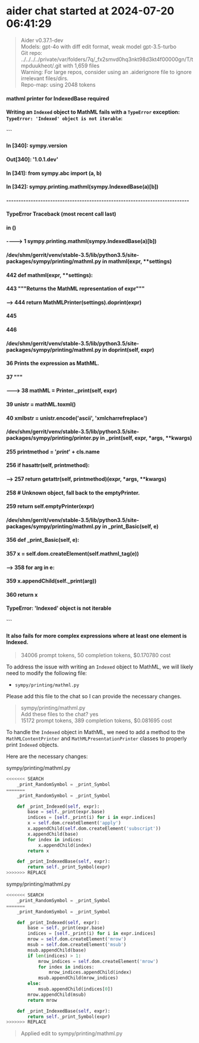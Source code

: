
# aider chat started at 2024-07-20 06:41:29

> Aider v0.37.1-dev  
> Models: gpt-4o with diff edit format, weak model gpt-3.5-turbo  
> Git repo: ../../../../private/var/folders/7q/_fx2smvd0hq3nkt98d3kt4f00000gn/T/tmpduukheot/.git with 1,659 files  
> Warning: For large repos, consider using an .aiderignore file to ignore irrelevant files/dirs.  
> Repo-map: using 2048 tokens  

#### mathml printer for IndexedBase required  
#### Writing an `Indexed` object to MathML fails with a `TypeError` exception: `TypeError: 'Indexed' object is not iterable`:  
####   
#### ```  
#### In [340]: sympy.__version__  
#### Out[340]: '1.0.1.dev'  
####   
#### In [341]: from sympy.abc import (a, b)  
####   
#### In [342]: sympy.printing.mathml(sympy.IndexedBase(a)[b])  
#### ---------------------------------------------------------------------------  
#### TypeError                                 Traceback (most recent call last)  
#### <ipython-input-342-b32e493b70d3> in <module>()  
#### ----> 1 sympy.printing.mathml(sympy.IndexedBase(a)[b])  
####   
#### /dev/shm/gerrit/venv/stable-3.5/lib/python3.5/site-packages/sympy/printing/mathml.py in mathml(expr, **settings)  
####     442 def mathml(expr, **settings):  
####     443     """Returns the MathML representation of expr"""  
#### --> 444     return MathMLPrinter(settings).doprint(expr)  
####     445   
####     446   
####   
#### /dev/shm/gerrit/venv/stable-3.5/lib/python3.5/site-packages/sympy/printing/mathml.py in doprint(self, expr)  
####      36         Prints the expression as MathML.  
####      37         """  
#### ---> 38         mathML = Printer._print(self, expr)  
####      39         unistr = mathML.toxml()  
####      40         xmlbstr = unistr.encode('ascii', 'xmlcharrefreplace')  
####   
#### /dev/shm/gerrit/venv/stable-3.5/lib/python3.5/site-packages/sympy/printing/printer.py in _print(self, expr, *args, **kwargs)  
####     255                 printmethod = '_print_' + cls.__name__  
####     256                 if hasattr(self, printmethod):  
#### --> 257                     return getattr(self, printmethod)(expr, *args, **kwargs)  
####     258             # Unknown object, fall back to the emptyPrinter.  
####     259             return self.emptyPrinter(expr)  
####   
#### /dev/shm/gerrit/venv/stable-3.5/lib/python3.5/site-packages/sympy/printing/mathml.py in _print_Basic(self, e)  
####     356     def _print_Basic(self, e):  
####     357         x = self.dom.createElement(self.mathml_tag(e))  
#### --> 358         for arg in e:  
####     359             x.appendChild(self._print(arg))  
####     360         return x  
####   
#### TypeError: 'Indexed' object is not iterable  
#### ```  
####   
#### It also fails for more complex expressions where at least one element is Indexed.  
> 34006 prompt tokens, 50 completion tokens, $0.170780 cost  

To address the issue with writing an `Indexed` object to MathML, we will likely need to modify the following file:

- `sympy/printing/mathml.py`

Please add this file to the chat so I can provide the necessary changes.

> sympy/printing/mathml.py  
> Add these files to the chat? yes  
> 15172 prompt tokens, 389 completion tokens, $0.081695 cost  

To handle the `Indexed` object in MathML, we need to add a method to the `MathMLContentPrinter` and `MathMLPresentationPrinter` classes to properly print `Indexed` objects.

Here are the necessary changes:

sympy/printing/mathml.py
```python
<<<<<<< SEARCH
    _print_RandomSymbol = _print_Symbol
=======
    _print_RandomSymbol = _print_Symbol

    def _print_Indexed(self, expr):
        base = self._print(expr.base)
        indices = [self._print(i) for i in expr.indices]
        x = self.dom.createElement('apply')
        x.appendChild(self.dom.createElement('subscript'))
        x.appendChild(base)
        for index in indices:
            x.appendChild(index)
        return x

    def _print_IndexedBase(self, expr):
        return self._print_Symbol(expr)
>>>>>>> REPLACE
```

sympy/printing/mathml.py
```python
<<<<<<< SEARCH
    _print_RandomSymbol = _print_Symbol
=======
    _print_RandomSymbol = _print_Symbol

    def _print_Indexed(self, expr):
        base = self._print(expr.base)
        indices = [self._print(i) for i in expr.indices]
        mrow = self.dom.createElement('mrow')
        msub = self.dom.createElement('msub')
        msub.appendChild(base)
        if len(indices) > 1:
            mrow_indices = self.dom.createElement('mrow')
            for index in indices:
                mrow_indices.appendChild(index)
            msub.appendChild(mrow_indices)
        else:
            msub.appendChild(indices[0])
        mrow.appendChild(msub)
        return mrow

    def _print_IndexedBase(self, expr):
        return self._print_Symbol(expr)
>>>>>>> REPLACE
```

> Applied edit to sympy/printing/mathml.py  
